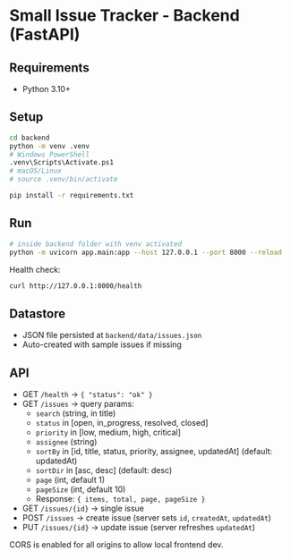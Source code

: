 # Small Issue Tracker - Backend (FastAPI)

## Requirements
- Python 3.10+

## Setup

```bash
cd backend
python -m venv .venv
# Windows PowerShell
.venv\Scripts\Activate.ps1
# macOS/Linux
# source .venv/bin/activate

pip install -r requirements.txt
```

## Run

```bash
# inside backend folder with venv activated
python -m uvicorn app.main:app --host 127.0.0.1 --port 8000 --reload
```

Health check:
```bash
curl http://127.0.0.1:8000/health
```

## Datastore
- JSON file persisted at `backend/data/issues.json`
- Auto-created with sample issues if missing

## API
- GET `/health` → `{ "status": "ok" }`
- GET `/issues` → query params:
  - `search` (string, in title)
  - `status` in [open, in_progress, resolved, closed]
  - `priority` in [low, medium, high, critical]
  - `assignee` (string)
  - `sortBy` in [id, title, status, priority, assignee, updatedAt] (default: updatedAt)
  - `sortDir` in [asc, desc] (default: desc)
  - `page` (int, default 1)
  - `pageSize` (int, default 10)
  - Response: `{ items, total, page, pageSize }`
- GET `/issues/{id}` → single issue
- POST `/issues` → create issue (server sets `id`, `createdAt`, `updatedAt`)
- PUT `/issues/{id}` → update issue (server refreshes `updatedAt`)

CORS is enabled for all origins to allow local frontend dev.
